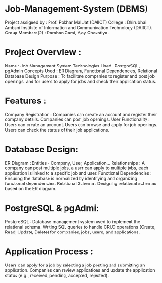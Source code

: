 # Job-Management-System (DBMS)

Project assigned by : Prof. Pokhar Mal Jat (DAIICT) College : Dhirubhai Ambani Institute of Information and Communication Technology (DAIICT).
Group Members(2) : Darshan Gami, Ajay Chovatiya.

# Project Overview :
Name : Job Management System
Technologies Used : PostgreSQL, pgAdmin
Concepts Used : ER Diagram, Functional Dependencies, Relational Database Design
Purpose : To facilitate companies to register and post job openings, and for users to apply for jobs and check their application status.

# Features :
Company Registration : Companies can create an account and register their company details. Companies can post job openings.
User Functionality : Users can create an account. Users can browse and apply for job openings. Users can check the status of their job applications.

# Database Design:

ER Diagram : Entities - Company, User, Application...
Relationships : A company can post multiple jobs, a user can apply to multiple jobs, each application is linked to a specific job and user.
Functional Dependencies : Ensuring the database is normalized by identifying and organizing functional dependencies.
Relational Schema : Designing relational schemas based on the ER diagram.

# PostgreSQL & pgAdmi:
PostgreSQL : Database management system used to implement the relational schema. Writing SQL queries to handle CRUD operations (Create, Read, Update, Delete) for companies, jobs, users, and applications.

# Application Process :
Users can apply for a job by selecting a job posting and submitting an application. Companies can review applications and update the application status (e.g., received, pending, accepted, rejected).
